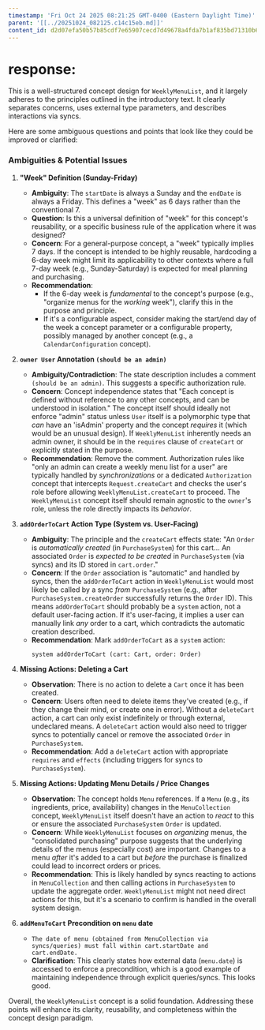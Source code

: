 ```yaml
---
timestamp: 'Fri Oct 24 2025 08:21:25 GMT-0400 (Eastern Daylight Time)'
parent: '[[../20251024_082125.c14c15eb.md]]'
content_id: d2d07efa50b57b85cdf7e65907cecd7d49678a4fda7b1af835bd71310b6bebfb
---
```


# response:

This is a well-structured concept design for `WeeklyMenuList`, and it largely adheres to the principles outlined in the introductory text. It clearly separates concerns, uses external type parameters, and describes interactions via syncs.

Here are some ambiguous questions and points that look like they could be improved or clarified:

### Ambiguities & Potential Issues

1. **"Week" Definition (Sunday-Friday)**
   * **Ambiguity**: The `startDate` is always a Sunday and the `endDate` is always a Friday. This defines a "week" as 6 days rather than the conventional 7.
   * **Question**: Is this a universal definition of "week" for this concept's reusability, or a specific business rule of the application where it was designed?
   * **Concern**: For a general-purpose concept, a "week" typically implies 7 days. If the concept is intended to be highly reusable, hardcoding a 6-day week might limit its applicability to other contexts where a full 7-day week (e.g., Sunday-Saturday) is expected for meal planning and purchasing.
   * **Recommendation**:
     * If the 6-day week is *fundamental* to the concept's purpose (e.g., "organize menus for the *working* week"), clarify this in the purpose and principle.
     * If it's a configurable aspect, consider making the start/end day of the week a concept parameter or a configurable property, possibly managed by another concept (e.g., a `CalendarConfiguration` concept).

2. **`owner User` Annotation `(should be an admin)`**
   * **Ambiguity/Contradiction**: The state description includes a comment `(should be an admin)`. This suggests a specific authorization rule.
   * **Concern**: Concept independence states that "Each concept is defined without reference to any other concepts, and can be understood in isolation." The concept itself should ideally not enforce "admin" status unless `User` itself is a polymorphic type that *can* have an 'isAdmin' property and the concept *requires* it (which would be an unusual design). If `WeeklyMenuList` inherently needs an admin owner, it should be in the `requires` clause of `createCart` or explicitly stated in the purpose.
   * **Recommendation**: Remove the comment. Authorization rules like "only an admin can create a weekly menu list for a user" are typically handled by *synchronizations* or a dedicated `Authorization` concept that intercepts `Request.createCart` and checks the user's role before allowing `WeeklyMenuList.createCart` to proceed. The `WeeklyMenuList` concept itself should remain agnostic to the `owner`'s role, unless the role directly impacts its *behavior*.

3. **`addOrderToCart` Action Type (System vs. User-Facing)**
   * **Ambiguity**: The principle and the `createCart` effects state: "An `Order` is *automatically created* (in `PurchaseSystem`) for this cart... An associated `Order` is *expected to be created* in `PurchaseSystem` (via syncs) and its ID stored in `cart.order`."
   * **Concern**: If the `Order` association is "automatic" and handled by syncs, then the `addOrderToCart` action in `WeeklyMenuList` would most likely be called by a sync *from* `PurchaseSystem` (e.g., after `PurchaseSystem.createOrder` successfully returns the `Order` ID). This means `addOrderToCart` should probably be a `system` action, not a default user-facing action. If it's user-facing, it implies a user can manually link *any* order to a cart, which contradicts the automatic creation described.
   * **Recommendation**: Mark `addOrderToCart` as a `system` action:
     ```
     system addOrderToCart (cart: Cart, order: Order)
     ```

4. **Missing Actions: Deleting a Cart**
   * **Observation**: There is no action to delete a `Cart` once it has been created.
   * **Concern**: Users often need to delete items they've created (e.g., if they change their mind, or create one in error). Without a `deleteCart` action, a cart can only exist indefinitely or through external, undeclared means. A `deleteCart` action would also need to trigger syncs to potentially cancel or remove the associated `Order` in `PurchaseSystem`.
   * **Recommendation**: Add a `deleteCart` action with appropriate `requires` and `effects` (including triggers for syncs to `PurchaseSystem`).

5. **Missing Actions: Updating Menu Details / Price Changes**
   * **Observation**: The concept holds `Menu` references. If a `Menu` (e.g., its ingredients, price, availability) changes in the `MenuCollection` concept, `WeeklyMenuList` itself doesn't have an action to *react* to this or ensure the associated `PurchaseSystem` `Order` is updated.
   * **Concern**: While `WeeklyMenuList` focuses on *organizing* menus, the "consolidated purchasing" purpose suggests that the underlying details of the menus (especially cost) are important. Changes to a menu *after* it's added to a cart but *before* the purchase is finalized could lead to incorrect orders or prices.
   * **Recommendation**: This is likely handled by syncs reacting to actions in `MenuCollection` and then calling actions in `PurchaseSystem` to update the aggregate order. `WeeklyMenuList` might not need direct actions for this, but it's a scenario to confirm is handled in the overall system design.

6. **`addMenuToCart` Precondition on `menu` date**
   * `The date of menu (obtained from MenuCollection via syncs/queries) must fall within cart.startDate and cart.endDate.`
   * **Clarification**: This clearly states how external data (`menu.date`) is accessed to enforce a precondition, which is a good example of maintaining independence through explicit queries/syncs. This looks good.

Overall, the `WeeklyMenuList` concept is a solid foundation. Addressing these points will enhance its clarity, reusability, and completeness within the concept design paradigm.
